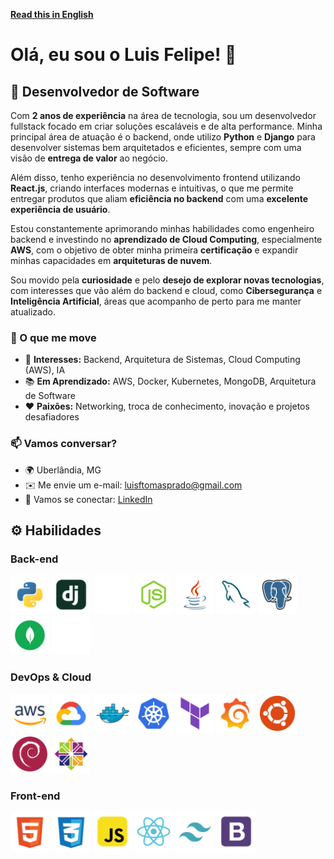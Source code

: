 **[Read this in English](./README_en.md)**

# **Olá, eu sou o Luis Felipe!** 👋

## 🚀 Desenvolvedor de Software

Com **2 anos de experiência** na área de tecnologia, sou um desenvolvedor fullstack focado em criar soluções escaláveis e de alta performance. Minha principal área de atuação é o backend, onde utilizo **Python** e **Django** para desenvolver sistemas bem arquitetados e eficientes, sempre com uma visão de **entrega de valor** ao negócio.

Além disso, tenho experiência no desenvolvimento frontend utilizando **React.js**, criando interfaces modernas e intuitivas, o que me permite entregar produtos que aliam **eficiência no backend** com uma **excelente experiência de usuário**.

Estou constantemente aprimorando minhas habilidades como engenheiro backend e investindo no **aprendizado de Cloud Computing**, especialmente **AWS**, com o objetivo de obter minha primeira **certificação** e expandir minhas capacidades em **arquiteturas de nuvem**.

Sou movido pela **curiosidade** e pelo **desejo de explorar novas tecnologias**, com interesses que vão além do backend e cloud, como **Cibersegurança** e **Inteligência Artificial**, áreas que acompanho de perto para me manter atualizado.

### 🌟 O que me move

- 🎯 **Interesses:** Backend, Arquitetura de Sistemas, Cloud Computing (AWS), IA
- 📚 **Em Aprendizado:** AWS, Docker, Kubernetes, MongoDB, Arquitetura de Software
- ❤️ **Paixões:** Networking, troca de conhecimento, inovação e projetos desafiadores

### 📫 Vamos conversar?

- 🌍 Uberlândia, MG
- ✉️ Me envie um e-mail: <luisftomasprado@gmail.com>
- 🔗 Vamos se conectar: [LinkedIn](https://www.linkedin.com/in/lsstomas)

## ⚙️ Habilidades

### Back-end

<div id="backend">
    <img src="icons/python.svg" width="62" height="62" alt="Python" />
    <img src="icons/django.svg" width="62" height="62" alt="Django" />
    <img src="icons/flask.svg" width="62" height="62" alt="Flask" />
    <img src="icons/node-js.svg" width="62" height="62" alt="Node.js" />
    <img src="icons/java.svg" width="62" height="62" alt="Java" />
    <img src="icons/mysql.svg" width="62" height="62" alt="MySQL" />
    <img src="icons/postgresql.svg" width="62" height="62" alt="PostgreSQL" />
    <img src="icons/mongodb.svg" width="62" height="62" alt="MongoDB" />
    <img src="icons/influxdb.svg" width="62" height="62" alt="InfluxDB" />
</div>

### DevOps & Cloud

<div id="devops_cloud">
    <img src="icons/aws.svg" width="62" height="62" alt="AWS" />
    <img src="icons/gcp.svg" width="62" height="62" alt="GCP" />
    <img src="icons/docker.svg" width="62" height="62" alt="Docker" />
    <img src="icons/kubernetes.svg" width="62" height="62" alt="Kubernetes" />
    <img src="icons/terraform.svg" width="62" height="62" alt="Terraform" />
    <img src="icons/grafana.svg" width="62" height="62" alt="Grafana" />
    <img src="icons/ubuntu.svg" width="62" height="62" alt="Ubuntu" />
    <img src="icons/debian.svg" width="62" height="62" alt="Debian" />
    <img src="icons/centos.svg" width="62" height="62" alt="CentOS" />
</div>

### Front-end

<div id="frontend">
    <img src="icons/html5.svg" width="62" height="62" alt="HTML5" />
    <img src="icons/css3.svg" width="62" height="62" alt="CSS3" />
    <img src="icons/javascript.svg" width="62" height="62" alt="JavaScript" />
    <img src="icons/react.svg" width="62" height="62" alt="React" />
    <img src="icons/tailwind.svg" width="62" height="62" alt="TailwindCSS" />
    <img src="icons/bootstrap.svg" width="62" height="62" alt="Bootstrap" />
</div>
